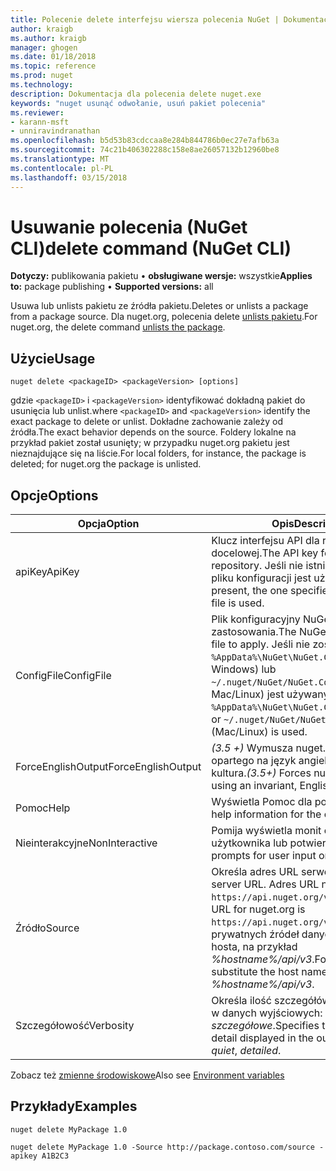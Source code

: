 ```yaml
---
title: Polecenie delete interfejsu wiersza polecenia NuGet | Dokumentacja firmy Microsoft
author: kraigb
ms.author: kraigb
manager: ghogen
ms.date: 01/18/2018
ms.topic: reference
ms.prod: nuget
ms.technology: 
description: Dokumentacja dla polecenia delete nuget.exe
keywords: "nuget usunąć odwołanie, usuń pakiet polecenia"
ms.reviewer:
- karann-msft
- unniravindranathan
ms.openlocfilehash: b5d53b83cdccaa8e284b844786b0ec27e7afb63a
ms.sourcegitcommit: 74c21b406302288c158e8ae26057132b12960be8
ms.translationtype: MT
ms.contentlocale: pl-PL
ms.lasthandoff: 03/15/2018
---
```

# <a name="delete-command-nuget-cli"></a><span data-ttu-id="9b483-104">Usuwanie polecenia (NuGet CLI)</span><span class="sxs-lookup"><span data-stu-id="9b483-104">delete command (NuGet CLI)</span></span>

<span data-ttu-id="9b483-105">**Dotyczy:** publikowania pakietu &bullet; **obsługiwane wersje:** wszystkie</span><span class="sxs-lookup"><span data-stu-id="9b483-105">**Applies to:** package publishing &bullet; **Supported versions:** all</span></span>

<span data-ttu-id="9b483-106">Usuwa lub unlists pakietu ze źródła pakietu.</span><span class="sxs-lookup"><span data-stu-id="9b483-106">Deletes or unlists a package from a package source.</span></span> <span data-ttu-id="9b483-107">Dla nuget.org, polecenia delete [unlists pakietu](../policies/deleting-packages.md).</span><span class="sxs-lookup"><span data-stu-id="9b483-107">For nuget.org, the delete command [unlists the package](../policies/deleting-packages.md).</span></span>

## <a name="usage"></a><span data-ttu-id="9b483-108">Użycie</span><span class="sxs-lookup"><span data-stu-id="9b483-108">Usage</span></span>

```cli
nuget delete <packageID> <packageVersion> [options]
```

<span data-ttu-id="9b483-109">gdzie `<packageID>` i `<packageVersion>` identyfikować dokładną pakiet do usunięcia lub unlist.</span><span class="sxs-lookup"><span data-stu-id="9b483-109">where `<packageID>` and `<packageVersion>` identify the exact package to delete or unlist.</span></span> <span data-ttu-id="9b483-110">Dokładne zachowanie zależy od źródła.</span><span class="sxs-lookup"><span data-stu-id="9b483-110">The exact behavior depends on the source.</span></span> <span data-ttu-id="9b483-111">Foldery lokalne na przykład pakiet został usunięty; w przypadku nuget.org pakietu jest nieznajdujące się na liście.</span><span class="sxs-lookup"><span data-stu-id="9b483-111">For local folders, for instance, the package is deleted; for nuget.org the package is unlisted.</span></span>

## <a name="options"></a><span data-ttu-id="9b483-112">Opcje</span><span class="sxs-lookup"><span data-stu-id="9b483-112">Options</span></span>

| <span data-ttu-id="9b483-113">Opcja</span><span class="sxs-lookup"><span data-stu-id="9b483-113">Option</span></span> | <span data-ttu-id="9b483-114">Opis</span><span class="sxs-lookup"><span data-stu-id="9b483-114">Description</span></span> |
| --- | --- |
| <span data-ttu-id="9b483-115">apiKey</span><span class="sxs-lookup"><span data-stu-id="9b483-115">ApiKey</span></span> | <span data-ttu-id="9b483-116">Klucz interfejsu API dla repozytorium docelowej.</span><span class="sxs-lookup"><span data-stu-id="9b483-116">The API key for the target repository.</span></span> <span data-ttu-id="9b483-117">Jeśli nie istnieje określony w pliku konfiguracji jest używany.</span><span class="sxs-lookup"><span data-stu-id="9b483-117">If not present, the one specified in the config file is used.</span></span> |
| <span data-ttu-id="9b483-118">ConfigFile</span><span class="sxs-lookup"><span data-stu-id="9b483-118">ConfigFile</span></span> | <span data-ttu-id="9b483-119">Plik konfiguracyjny NuGet do zastosowania.</span><span class="sxs-lookup"><span data-stu-id="9b483-119">The NuGet configuration file to apply.</span></span> <span data-ttu-id="9b483-120">Jeśli nie zostanie określony, `%AppData%\NuGet\NuGet.Config` (system Windows) lub `~/.nuget/NuGet/NuGet.Config` (system Mac/Linux) jest używany.</span><span class="sxs-lookup"><span data-stu-id="9b483-120">If not specified, `%AppData%\NuGet\NuGet.Config` (Windows) or `~/.nuget/NuGet/NuGet.Config` (Mac/Linux) is used.</span></span>|
| <span data-ttu-id="9b483-121">ForceEnglishOutput</span><span class="sxs-lookup"><span data-stu-id="9b483-121">ForceEnglishOutput</span></span> | <span data-ttu-id="9b483-122">*(3.5 +)* Wymusza nuget.exe przy użyciu opartego na język angielski, niezmienna kultura.</span><span class="sxs-lookup"><span data-stu-id="9b483-122">*(3.5+)* Forces nuget.exe to run using an invariant, English-based culture.</span></span> |
| <span data-ttu-id="9b483-123">Pomoc</span><span class="sxs-lookup"><span data-stu-id="9b483-123">Help</span></span> | <span data-ttu-id="9b483-124">Wyświetla Pomoc dla polecenia.</span><span class="sxs-lookup"><span data-stu-id="9b483-124">Displays help information for the command.</span></span> |
| <span data-ttu-id="9b483-125">Nieinterakcyjne</span><span class="sxs-lookup"><span data-stu-id="9b483-125">NonInteractive</span></span> | <span data-ttu-id="9b483-126">Pomija wyświetla monit o dane wejściowe użytkownika lub potwierdzeń.</span><span class="sxs-lookup"><span data-stu-id="9b483-126">Suppresses prompts for user input or confirmations.</span></span> |
| <span data-ttu-id="9b483-127">Źródło</span><span class="sxs-lookup"><span data-stu-id="9b483-127">Source</span></span> | <span data-ttu-id="9b483-128">Określa adres URL serwera.</span><span class="sxs-lookup"><span data-stu-id="9b483-128">Specifies the server URL.</span></span> <span data-ttu-id="9b483-129">Adres URL nuget.org jest `https://api.nuget.org/v3/index.json`.</span><span class="sxs-lookup"><span data-stu-id="9b483-129">The URL for nuget.org is `https://api.nuget.org/v3/index.json`.</span></span> <span data-ttu-id="9b483-130">Dla prywatnych źródeł danych, zastąp nazwę hosta, na przykład *%hostname%/api/v3*.</span><span class="sxs-lookup"><span data-stu-id="9b483-130">For private feeds, substitute the host name, for example, *%hostname%/api/v3*.</span></span> |
| <span data-ttu-id="9b483-131">Szczegółowość</span><span class="sxs-lookup"><span data-stu-id="9b483-131">Verbosity</span></span> | <span data-ttu-id="9b483-132">Określa ilość szczegółów wyświetlanych w danych wyjściowych: *normalne*, *quiet*, *szczegółowe*.</span><span class="sxs-lookup"><span data-stu-id="9b483-132">Specifies the amount of detail displayed in the output: *normal*, *quiet*, *detailed*.</span></span> |

<span data-ttu-id="9b483-133">Zobacz też [zmienne środowiskowe](cli-ref-environment-variables.md)</span><span class="sxs-lookup"><span data-stu-id="9b483-133">Also see [Environment variables](cli-ref-environment-variables.md)</span></span>

## <a name="examples"></a><span data-ttu-id="9b483-134">Przykłady</span><span class="sxs-lookup"><span data-stu-id="9b483-134">Examples</span></span>

```cli
nuget delete MyPackage 1.0

nuget delete MyPackage 1.0 -Source http://package.contoso.com/source -apikey A1B2C3
```

